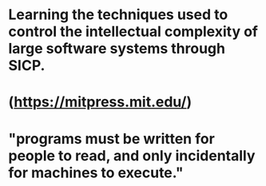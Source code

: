 # Learning the techniques used to control the intellectual complexity of large software systems through SICP.
# (https://mitpress.mit.edu/)
# "programs must be written for people to read, and only incidentally for machines to execute."